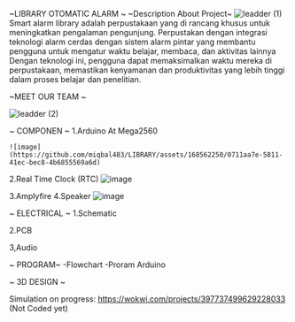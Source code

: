 ~LIBRARY OTOMATIC ALARM ~
~Description About Project~ 
![leadder (1)](https://github.com/miqbal483/LIBRARY/assets/168562250/7a54e567-f1b1-40a2-a387-f03c54a57625)
    Smart alarm library adalah perpustakaan yang di rancang khusus untuk meningkatkan pengalaman pengunjung. 
  Perpustakan dengan  integrasi teknologi alarm cerdas dengan sistem alarm pintar yang membantu pengguna untuk mengatur 
  waktu belajar, membaca, dan aktivitas lainnya Dengan teknologi ini, pengguna dapat memaksimalkan waktu mereka di 
  perpustakaan, memastikan kenyamanan dan produktivitas yang lebih tinggi dalam proses belajar dan penelitian.

~MEET OUR TEAM ~

![leadder (2)](https://github.com/miqbal483/LIBRARY/assets/168562250/2e7cfa9a-6211-471e-ae5d-5f4e03df4095)

~ COMPONEN ~
1.Arduino At Mega2560

    ![image](https://github.com/miqbal483/LIBRARY/assets/168562250/0711aa7e-5811-41ec-bec8-4b6855569a6d)

2.Real Time Clock (RTC)
    ![image](https://github.com/miqbal483/LIBRARY/assets/168562250/a6e24722-3405-4a8c-8c61-826a1ae610d8)

3.Amplyfire
4.Speaker 
    ![image](https://github.com/miqbal483/LIBRARY/assets/168562250/72f4a45b-7a37-448d-b3e9-5a3c2bc9cf35)


~ ELECTRICAL ~
1.Schematic
    
2.PCB
    
3,Audio
    

~ PROGRAM~
-Flowchart
-Proram Arduino 

~ 3D DESIGN ~


Simulation on progress:
https://wokwi.com/projects/397737499629228033 (Not Coded yet)

